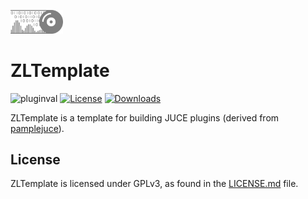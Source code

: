 <p float="left">
  <img src="docs/zlaudio.svg" width="16.6%" />
  <!-- <img src="docs/logo.svg" width="7.5%" /> -->
</p>

# ZLTemplate
![pluginval](<https://github.com/ZL-Audio/ZLTemplate/actions/workflows/cmake_full_test.yml/badge.svg?branch=main>)
[![License](https://img.shields.io/badge/License-GPL3-blue.svg)](https://opensource.org/licenses/GPL-3.0)
[![Downloads](https://img.shields.io/github/downloads/ZL-Audio/ZLTemplate/total)](https://somsubhra.github.io/github-release-stats/?username=ZL-Audio&repository=ZLTemplate&page=1&per_page=30)

ZLTemplate is a template for building JUCE plugins (derived from [pamplejuce](https://github.com/sudara/pamplejuce)).

<!-- <img src="Docs/screenshot.png" width=94%> -->
<!-- 
## Usage

See the wiki for details.

## Download

See the releases for the latest version. 

**Please NOTICE**:
- the installer has **NOT** been notarized/EV certificated on macOS/Windows
- the plugin has **NOT** been fully tested on DAWs

## Build from Source

0. `git clone` this repo

1. [Download CMAKE](https://cmake.org/download/) if you do not have it.

2. Populate the latest JUCE by running `git submodule update --init` in your repository directory.

3. Follow the [JUCE CMake API](https://github.com/juce-framework/JUCE/blob/master/docs/CMake%20API.md) to build the source. -->

## License

ZLTemplate is licensed under GPLv3, as found in the [LICENSE.md](LICENSE.md) file.
